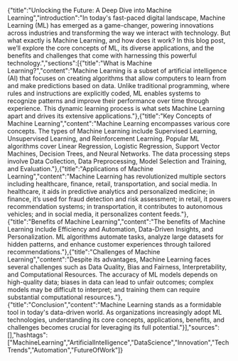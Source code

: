 {"title":"Unlocking the Future: A Deep Dive into Machine Learning","introduction":"In today's fast-paced digital landscape, Machine Learning (ML) has emerged as a game-changer, powering innovations across industries and transforming the way we interact with technology. But what exactly is Machine Learning, and how does it work? In this blog post, we’ll explore the core concepts of ML, its diverse applications, and the benefits and challenges that come with harnessing this powerful technology.","sections":[{"title":"What is Machine Learning?","content":"Machine Learning is a subset of artificial intelligence (AI) that focuses on creating algorithms that allow computers to learn from and make predictions based on data. Unlike traditional programming, where rules and instructions are explicitly coded, ML enables systems to recognize patterns and improve their performance over time through experience. This dynamic learning process is what sets Machine Learning apart and drives its extensive applications."},{"title":"Key Concepts of Machine Learning","content":"Machine Learning encompasses various core concepts. The types of Machine Learning include Supervised Learning, Unsupervised Learning, and Reinforcement Learning. Popular ML algorithms cover Linear Regression, Logistic Regression, Support Vector Machines, Decision Trees, and Neural Networks. The data processing steps involve Data Collection, Data Preprocessing, Model Selection and Training, and Evaluation."},{"title":"Applications of Machine Learning","content":"Machine Learning has revolutionized multiple sectors including healthcare, finance, retail, transportation, and social media. In healthcare, it aids in predictive analytics and personalized medicine; in finance, it’s used for fraud detection and risk assessment; in retail, it powers recommendation systems; in transportation, it contributes to autonomous vehicles; and in social media, it personalizes content feeds."},{"title":"Benefits of Machine Learning","content":"The benefits of Machine Learning include Efficiency and Automation, Data-Driven Insights, and Personalization. ML algorithms automate tasks, analyze large datasets for hidden patterns, and enhance customer experiences through tailored recommendations."},{"title":"Challenges of Machine Learning","content":"Despite its advantages, Machine Learning faces several challenges such as Data Quality, Bias and Fairness, Interpretability, and Computational Resources. The accuracy of ML models depends on high-quality data; biases in data can lead to unfair outcomes; complex models may be difficult to interpret; and training them can require substantial computational resources."},{"title":"Conclusion","content":"Machine Learning stands as a formidable tool in today's data-driven world. As organizations increasingly adopt ML technologies, understanding its core concepts, applications, benefits, and challenges becomes crucial for leveraging its full potential."}],"sources":[],"hashtags":["MachineLearning","ArtificialIntelligence","DataScience","Innovation","TechTrends","Automation","FutureOfWork"]}

